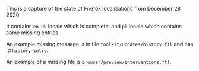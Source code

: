 This is a capture of the state of Firefox localizations from December 28 2020.

It contains `en-US` locale which is complete, and `pl` locale which contains some missing
entries.

An example missing message is in file `toolkit/updates/history.ftl` and has id `history-intro`.

An example of a missing file is `browser/preview/interventions.ftl`.
